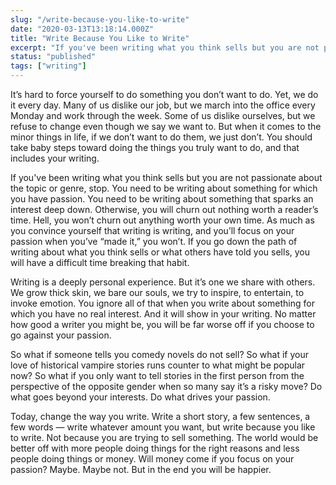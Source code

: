 ```yaml
---
slug: "/write-because-you-like-to-write"
date: "2020-03-13T13:18:14.000Z"
title: "Write Because You Like to Write"
excerpt: "If you've been writing what you think sells but you are not passionate about the topic or genre, stop. You need to be writing about something for which you have passion. You need to be writing about something that sparks an interest deep down."
status: "published"
tags: ["writing"]
---
```


It’s hard to force yourself to do something you don’t want to do. Yet, we do it every day. Many of us dislike our job, but we march into the office every Monday and work through the week. Some of us dislike ourselves, but we refuse to change even though we say we want to. But when it comes to the minor things in life, if we don’t want to do them, we just don’t. You should take baby steps toward doing the things you truly want to do, and that includes your writing.

If you've been writing what you think sells but you are not passionate about the topic or genre, stop. You need to be writing about something for which you have passion. You need to be writing about something that sparks an interest deep down. Otherwise, you will churn out nothing worth a reader’s time. Hell, you won’t churn out anything worth your own time. As much as you convince yourself that writing is writing, and you’ll focus on your passion when you’ve “made it,” you won’t. If you go down the path of writing about what you think sells or what others have told you sells, you will have a difficult time breaking that habit.

Writing is a deeply personal experience. But it’s one we share with others. We grow thick skin, we bare our souls, we try to inspire, to entertain, to invoke emotion. You ignore all of that when you write about something for which you have no real interest. And it will show in your writing. No matter how good a writer you might be, you will be far worse off if you choose to go against your passion.

So what if someone tells you comedy novels do not sell? So what if your love of historical vampire stories runs counter to what might be popular now? So what if you only want to tell stories in the first person from the perspective of the opposite gender when so many say it’s a risky move? Do what goes beyond your interests. Do what drives your passion.

Today, change the way you write. Write a short story, a few sentences, a few words — write whatever amount you want, but write because you like to write. Not because you are trying to sell something. The world would be better off with more people doing things for the right reasons and less people doing things or money. Will money come if you focus on your passion? Maybe. Maybe not. But in the end you will be happier.


  